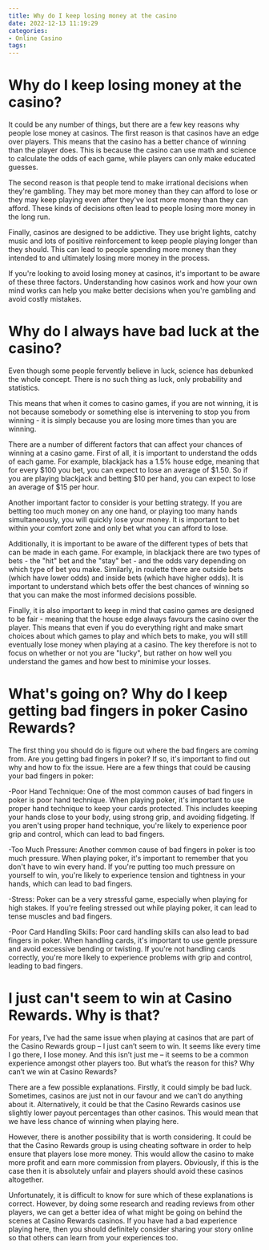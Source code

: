 ```yaml
---
title: Why do I keep losing money at the casino
date: 2022-12-13 11:19:29
categories:
- Online Casino
tags:
---
```



#  Why do I keep losing money at the casino?

It could be any number of things, but there are a few key reasons why people lose money at casinos. The first reason is that casinos have an edge over players. This means that the casino has a better chance of winning than the player does. This is because the casino can use math and science to calculate the odds of each game, while players can only make educated guesses.

The second reason is that people tend to make irrational decisions when they're gambling. They may bet more money than they can afford to lose or they may keep playing even after they've lost more money than they can afford. These kinds of decisions often lead to people losing more money in the long run.

Finally, casinos are designed to be addictive. They use bright lights, catchy music and lots of positive reinforcement to keep people playing longer than they should. This can lead to people spending more money than they intended to and ultimately losing more money in the process.

If you're looking to avoid losing money at casinos, it's important to be aware of these three factors. Understanding how casinos work and how your own mind works can help you make better decisions when you're gambling and avoid costly mistakes.

#  Why do I always have bad luck at the casino?

Even though some people fervently believe in luck, science has debunked the whole concept. There is no such thing as luck, only probability and statistics. 

This means that when it comes to casino games, if you are not winning, it is not because somebody or something else is intervening to stop you from winning - it is simply because you are losing more times than you are winning.

There are a number of different factors that can affect your chances of winning at a casino game. First of all, it is important to understand the odds of each game. For example, blackjack has a 1.5% house edge, meaning that for every $100 you bet, you can expect to lose an average of $1.50. So if you are playing blackjack and betting $10 per hand, you can expect to lose an average of $15 per hour.

Another important factor to consider is your betting strategy. If you are betting too much money on any one hand, or playing too many hands simultaneously, you will quickly lose your money. It is important to bet within your comfort zone and only bet what you can afford to lose.

Additionally, it is important to be aware of the different types of bets that can be made in each game. For example, in blackjack there are two types of bets - the "hit" bet and the "stay" bet - and the odds vary depending on which type of bet you make. Similarly, in roulette there are outside bets (which have lower odds) and inside bets (which have higher odds). It is important to understand which bets offer the best chances of winning so that you can make the most informed decisions possible.

Finally, it is also important to keep in mind that casino games are designed to be fair - meaning that the house edge always favours the casino over the player. This means that even if you do everything right and make smart choices about which games to play and which bets to make, you will still eventually lose money when playing at a casino. The key therefore is not to focus on whether or not you are "lucky", but rather on how well you understand the games and how best to minimise your losses.

#  What's going on? Why do I keep getting bad fingers in poker Casino Rewards?

The first thing you should do is figure out where the bad fingers are coming from. Are you getting bad fingers in poker? If so, it's important to find out why and how to fix the issue. Here are a few things that could be causing your bad fingers in poker:

-Poor Hand Technique: One of the most common causes of bad fingers in poker is poor hand technique. When playing poker, it's important to use proper hand technique to keep your cards protected. This includes keeping your hands close to your body, using strong grip, and avoiding fidgeting. If you aren't using proper hand technique, you're likely to experience poor grip and control, which can lead to bad fingers.

-Too Much Pressure: Another common cause of bad fingers in poker is too much pressure. When playing poker, it's important to remember that you don't have to win every hand. If you're putting too much pressure on yourself to win, you're likely to experience tension and tightness in your hands, which can lead to bad fingers.

-Stress: Poker can be a very stressful game, especially when playing for high stakes. If you're feeling stressed out while playing poker, it can lead to tense muscles and bad fingers.

-Poor Card Handling Skills: Poor card handling skills can also lead to bad fingers in poker. When handling cards, it's important to use gentle pressure and avoid excessive bending or twisting. If you're not handling cards correctly, you're more likely to experience problems with grip and control, leading to bad fingers.

#  I just can't seem to win at Casino Rewards. Why is that?

For years, I’ve had the same issue when playing at casinos that are part of the Casino Rewards group – I just can’t seem to win. It seems like every time I go there, I lose money. And this isn’t just me – it seems to be a common experience amongst other players too. But what’s the reason for this? Why can’t we win at Casino Rewards?

There are a few possible explanations. Firstly, it could simply be bad luck. Sometimes, casinos are just not in our favour and we can’t do anything about it. Alternatively, it could be that the Casino Rewards casinos use slightly lower payout percentages than other casinos. This would mean that we have less chance of winning when playing here.

However, there is another possibility that is worth considering. It could be that the Casino Rewards group is using cheating software in order to help ensure that players lose more money. This would allow the casino to make more profit and earn more commission from players. Obviously, if this is the case then it is absolutely unfair and players should avoid these casinos altogether.

Unfortunately, it is difficult to know for sure which of these explanations is correct. However, by doing some research and reading reviews from other players, we can get a better idea of what might be going on behind the scenes at Casino Rewards casinos. If you have had a bad experience playing here, then you should definitely consider sharing your story online so that others can learn from your experiences too.